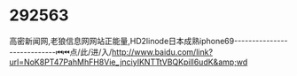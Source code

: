 # 292563
高密新闻网,老狼信息网网站正能量,HD2linode日本成熟iphone69----------------------------⏮⏮点/此/进/入/http://www.baidu.com/link?url=NoK8PT47PahMhFH8Vie_jnciyIKNTTtVBQKpill6udK&amp;wd
